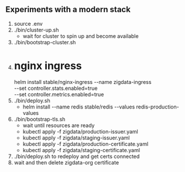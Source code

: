 ## Experiments with a modern stack

1. source .env 
2. ./bin/cluster-up.sh
    - wait for cluster to spin up and become available
3. ./bin/bootstrap-cluster.sh
4. # nginx ingress
    helm install stable/nginx-ingress --name zigdata-ingress \
    --set controller.stats.enabled=true \
    --set controller.metrics.enabled=true
5.  ./bin/deploy.sh
    - helm install --name redis stable/redis --values redis-production-values
6. ./bin/bootstrap-tls.sh
    - wait until resources are ready
    - kubectl apply -f zigdata/production-issuer.yaml
    - kubectl apply -f zigdata/staging-issuer.yaml
    - kubectl apply -f zigdata/production-certificate.yaml
    - kubectl apply -f zigdata/staging-certificate.yaml
7. ./bin/deploy.sh to redeploy and get certs connected
8. wait and then delete zigdata-org certificate

